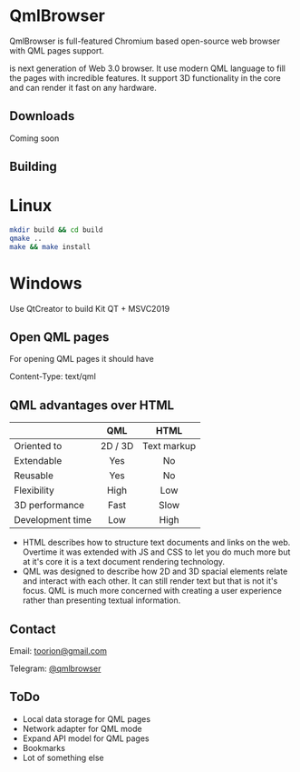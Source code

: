 # QmlBrowser

QmlBrowser is full-featured Chromium based open-source web browser
with QML pages support.


is next generation of Web 3.0 browser.
It use modern QML language to fill the pages with incredible features.
It support 3D functionality in the core and can render it fast on any hardware.

## Downloads

Coming soon

## Building

# Linux
```sh
mkdir build && cd build
qmake ..
make && make install
```

# Windows

Use QtCreator to build 
Kit QT + MSVC2019


## Open QML pages

For opening QML pages it should have 

Content-Type: text/qml


## QML advantages over HTML

|           |QML              |  HTML   |
|:----------|:---------------:|:-------:|
| Oriented to |  2D / 3D | Text markup |
| Extendable |  Yes | No |
| Reusable |  Yes | No |
| Flexibility | High | Low |
| 3D performance | Fast | Slow |
| Development time |  Low | High |


* HTML describes how to structure text documents and links on the web. Overtime it was extended with JS and CSS to let you do much more but at it's core it is a text document rendering technology.
* QML was designed to describe how 2D and 3D spacial elements relate and interact with each other. It can still render text but that is not it's focus. QML is much more concerned with creating a user experience rather than presenting textual information.

## Contact

Email: <toorion@gmail.com>

Telegram: [@qmlbrowser](https://t.me/qmlbrowser)

## ToDo

- Local data storage for QML pages
- Network adapter for QML mode
- Expand API model for QML pages
- Bookmarks
- Lot of something else 
